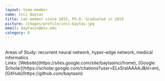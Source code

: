 ```yaml
---
layout: team-member
name: Inci Baytas
title: Lab member since 2015, Ph.D. Graduated in 2019
picture: /images/profile/inci-baytas.jpg
email: baytasin@msu.edu
category: 8
---
```


<br/>
Areas of Study: recurrent neural network, hyper-edge network, medical informatics
<br/>
Links: [Website](https://sites.google.com/site/baytasinci/home), [Google Scholar](https://scholar.google.com/citations?user=ELxSraIAAAAJ&hl=en), [GitHub](https://github.com/baytasin)
